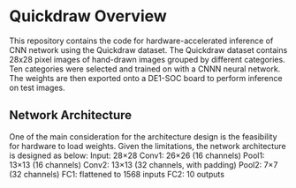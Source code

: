 # Quickdraw Overview
This repository contains the code for hardware-accelerated inference of CNN network using the Quickdraw dataset. The Quickdraw dataset contains 28x28 pixel images of hand-drawn images grouped by different categories. Ten categories were selected and trained on with a CNNN neural network. The weights are then exported onto a DE1-SOC board to perform inference on test images. 

## Network Architecture
One of the main consideration for the architecture design is the feasibility for hardware to load weights. Given the limitations, the network architecture is designed as below:
Input: 28×28 
Conv1: 26×26 (16 channels)
Pool1: 13×13 (16 channels)
Conv2: 13×13 (32 channels, with padding)
Pool2: 7×7 (32 channels)
FC1: flattened to 1568 inputs
FC2: 10 outputs
